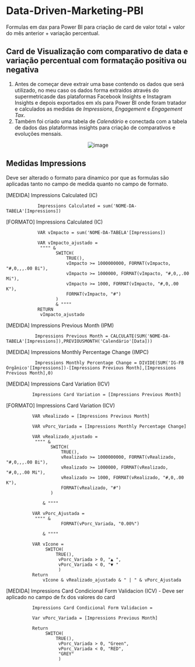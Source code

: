 # Data-Driven-Marketing-PBI
Formulas em dax para Power BI para criação de card de valor total + valor do mês anterior + variação percentual.

## Card de Visualização com comparativo de data e variação percentual com formatação positiva ou negativa
1. Antes de começar deve extrair uma base contendo os dados que será utilizado, no meu caso os dados forma extraidos através do supermetricasde das plataformas Facebook Insights e Instagram Insights e depois exportados em xls para Power BI onde foram tratador e calculados as medidas de *Impressions*, *Engagement* e *Engagement Tax*.
2. Também foi criado uma tabela de *Calendário* e conectada com a tabela de dados das plataformas insights para criação de comparativos e evoluções mensais.

<div align="center"

![image](https://github.com/remargoni/Data-Driven-Marketing-PBI/assets/138613597/be632bbb-78ea-4d64-ab8c-6298c2bc5f51)

</div>

## Medidas Impressions
Deve ser alterado o formato para dinamico por que as formulas são aplicadas tanto no campo de medida quanto no campo de formato.

[MEDIDA] Impressions Calculated (IC)
  
                Impressions Calculated = sum('NOME-DA-TABELA'[Impressions])
  
[FORMATO] Impressions Calculated (IC)

                VAR vImpacto = sum('NOME-DA-TABELA'[Impressions])

                VAR vImpacto_ajustado =
                 """" & 
                       SWITCH(
                           TRUE(),
                           vImpacto >= 1000000000, FORMAT(vImpacto, "#,0,,,.00 Bi"),
                           vImpacto >= 1000000, FORMAT(vImpacto, "#,0,,.00 Mi"),
                           vImpacto >= 1000, FORMAT(vImpacto, "#,0,.00 K"),
                           FORMAT(vImpacto, "#")
                       )
                       & """"
                RETURN
                 vImpacto_ajustado
 
[MEDIDA] Impressions Previous Month (IPM)
 
               Impressions Previous Month = CALCULATE(SUM('NOME-DA-TABELA'[Impressions]),PREVIOUSMONTH('Calendário'[Data]))

[MEDIDA] Impressions Monthly Percentage Change (IMPC)
 
               Impressions Monthly Percentage Change = DIVIDE(SUM('IG-FB Orgãnico'[Impressions])-[Impressions Previous Month],[Impressions Previous Month],0)

[MEDIDA] Impressions Card Variation (ICV)

              Impressions Card Variation = [Impressions Previous Month]
              
[FORMATO] Impressions Card Variation (ICV)

              VAR vRealizado = [Impressions Previous Month]
              
              VAR vPorc_Variada = [Impressions Monthly Percentage Change]
              
              VAR vRealizado_ajustado =
               """" & 
                     SWITCH(
                         TRUE(),
                         vRealizado >= 1000000000, FORMAT(vRealizado, "#,0,,,.00 Bi"),
                         vRealizado >= 1000000, FORMAT(vRealizado, "#,0,,.00 Mi"),
                         vRealizado >= 1000, FORMAT(vRealizado, "#,0,.00 K"),
                         FORMAT(vRealizado, "#")
                     )
                  
                  & """"
              
              VAR vPorc_Ajustada =
               """" & 
                         FORMAT(vPorc_Variada, "0.00%")
                  
                  & """"
              
              VAR vIcone =
                   SWITCH(
                       TRUE(),
                        vPorc_Variada > 0, "▲ ",
                        vPorc_Variada < 0, "▼ "
                        )
              Return
                  vIcone & vRealizado_ajustado & " | " & vPorc_Ajustada

[MEDIDA] Impressions Card Condicional Form Validacion (ICV) - Deve ser aplicado no campo de fx dos valores do card

              Impressions Card Condicional Form Validacion = 
              
              Var vPorc_Variada = [Impressions Previous Month]
              
              Return
                   SWITCH(
                       TRUE(),
                        vPorc_Variada > 0, "Green",
                        vPorc_Variada < 0, "RED",
                        "GREY"
                        )


